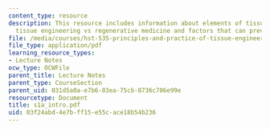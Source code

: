 ```yaml
---
content_type: resource
description: This resource includes information about elements of tissue engineering,
  tissue engineering vs regenerative medicine and factors that can prevent regeneration.
file: /media/courses/hst-535-principles-and-practice-of-tissue-engineering-fall-2004/03f24abd4e7bff15e55cace18b54b236_s1a_intro.pdf
file_type: application/pdf
learning_resource_types:
- Lecture Notes
ocw_type: OCWFile
parent_title: Lecture Notes
parent_type: CourseSection
parent_uid: 031d5a0a-e7b6-03ea-75cb-8736c706e99e
resourcetype: Document
title: s1a_intro.pdf
uid: 03f24abd-4e7b-ff15-e55c-ace18b54b236
---
```

